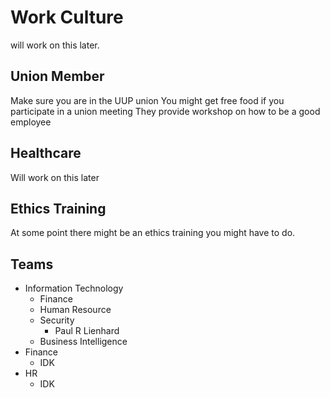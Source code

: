 # Work Culture

will work on this later.

## Union Member

Make sure you are in the UUP union
You might get free food if you participate in a union meeting
They provide workshop on how to be a good employee

## Healthcare

Will work on this later

## Ethics Training

At some point there might be an ethics training you might have to do.

## Teams

- Information Technology
  - Finance
  - Human Resource
  - Security
    - Paul R Lienhard
  - Business Intelligence
- Finance
  - IDK
- HR
  - IDK

